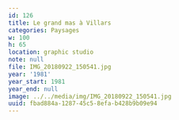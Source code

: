 ```yaml
---
id: 126
title: Le grand mas à Villars
categories: Paysages
w: 100
h: 65
location: graphic studio
note: null
file: IMG_20180922_150541.jpg
year: '1981'
year_start: 1981
year_end: null
image: ../../media/img/IMG_20180922_150541.jpg
uuid: fbad884a-1287-45c5-8efa-b428b9b09e94
---
```


